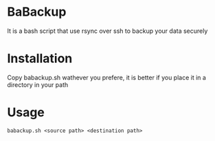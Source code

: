 # BaBackup
It is a bash script that use rsync over ssh to backup your data securely

# Installation
Copy babackup.sh wathever you prefere, it is better if you place it in a directory in your path

# Usage
`babackup.sh <source path> <destination path>`
